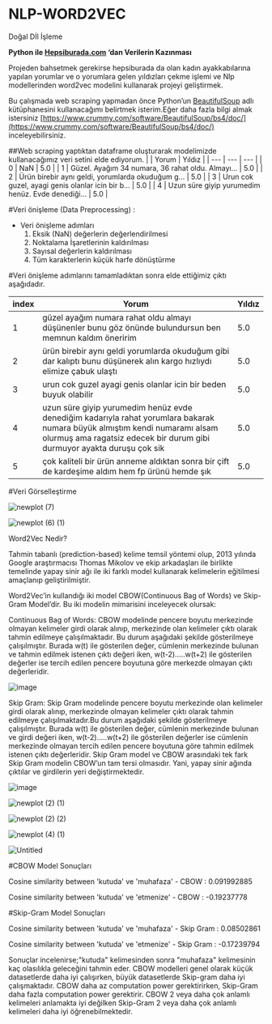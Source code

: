 # NLP-WORD2VEC
 Doğal Dİl İşleme
 
**Python ile [Hepsiburada.com](http://Hepsiburada.com) ‘dan Verilerin Kazınması**

Projeden bahsetmek gerekirse hepsiburada da olan kadın ayakkabılarına yapılan yorumlar ve o yorumlara gelen yıldızları çekme işlemi ve Nlp modellerinden 
word2vec modelini kullanarak projeyi geliştirmek.

Bu çalışmada  web scraping yapmadan önce Python’un  [BeautifulSoup](https://pypi.org/project/beautifulsoup4/) adlı kütüphanesini kullanacağımı belirtmek isterim.Eğer daha fazla bilgi almak istersiniz [https://www.crummy.com/software/BeautifulSoup/bs4/doc/](https://www.crummy.com/software/BeautifulSoup/bs4/doc/) inceleyebilirsiniz.

##Web scraping yaptıktan dataframe oluşturarak modelimizde kullanacağımız veri setini elde ediyorum.
|  | Yorum | Yıldız |
| --- | --- | --- |
| 0 | NaN | 5.0 |
| 1 | Güzel. Ayağım 34 numara, 36 rahat oldu. Almayı... | 5.0 |
| 2 | Ürün birebir aynı geldi, yorumlarda okuduğum g... | 5.0 |
| 3 | Urun cok guzel, ayagi genis olanlar icin bir b... | 5.0 |
| 4 | Uzun süre giyip yurumedim henüz. Evde denediği... | 5.0 |

#Veri önişleme (Data Preprocessing) :
- Veri önişleme adımları
    1. Eksik (NaN) değerlerin değerlendirilmesi 
    2. Noktalama İşaretlerinin kaldırılması
    3. Sayısal değerlerin kaldırılması
    4. Tüm karakterlerin küçük harfe dönüştürme

#Veri önişleme adımlarını tamamladıktan sonra elde ettiğimiz çıktı aşağıdadır.

| index | Yorum | Yıldız |
| --- | --- | --- |
| 1 | güzel ayağım numara rahat oldu almayı düşünenler bunu göz önünde bulundursun ben memnun kaldım öneririm | 5.0 |
| 2 | ürün birebir aynı geldi yorumlarda okuduğum gibi dar kalıptı bunu düşünerek alın kargo hızlıydı elimize çabuk ulaştı | 5.0 |
| 3 | urun cok guzel ayagi genis olanlar icin bir beden buyuk olabilir | 5.0 |
| 4 | uzun süre giyip yurumedim henüz evde denediğim kadarıyla rahat yorumlara bakarak numara büyük almıştım kendi numaramı alsam olurmuş ama ragatsiz edecek bir durum gibi durmuyor ayakta duruşu çok sik | 5.0 |
| 5 | çok kaliteli bir ürün anneme aldıktan sonra bir çift de kardeşime aldım hem fp ürünü hemde şık | 5.0 |


#Veri Görselleştirme

![newplot (7)](https://user-images.githubusercontent.com/100937634/200273582-49de6518-5eeb-4fd2-a6e7-21c35185c960.png)

![newplot (6) (1)](https://user-images.githubusercontent.com/100937634/200273711-b1bfabdc-e569-40f7-8bd4-111e5333c54d.png)


Word2Vec Nedir?

Tahmin tabanlı (prediction-based) kelime temsil yöntemi olup, 2013 yılında Google araştırmacısı Thomas Mikolov ve ekip arkadaşları ile birlikte temelinde yapay sinir ağı ile iki farklı model kullanarak kelimelerin eğitilmesi amaçlanıp geliştirilmiştir.

Word2Vec’in kullandığı iki model CBOW(Continuous Bag of Words) ve Skip-Gram Model’dir. Bu iki modelin mimarisini inceleyecek olursak:

Continuous Bag of Words: CBOW modelinde pencere boyutu merkezinde olmayan kelimeler girdi olarak alınıp, merkezinde olan kelimeler çıktı olarak tahmin edilmeye çalışılmaktadır. Bu durum aşağıdaki şekilde gösterilmeye çalışılmıştır. Burada w(t) ile gösterilen değer, cümlenin merkezinde bulunan ve tahmin edilmek istenen çıktı değeri iken, w(t-2)…..w(t+2) ile gösterilen değerler ise tercih edilen pencere boyutuna göre merkezde olmayan çıktı değerleridir.

![image](https://user-images.githubusercontent.com/100937634/200265589-b001a920-4d86-4395-b6b2-711fe6f0f8f8.png)

Skip Gram: Skip Gram modelinde pencere boyutu merkezinde olan kelimeler girdi olarak alınıp, merkezinde olmayan kelimeler çıktı olarak tahmin edilmeye çalışılmaktadır.Bu durum aşağıdaki şekilde gösterilmeye çalışılmıştır. Burada w(t) ile gösterilen değer, cümlenin merkezinde bulunan ve girdi değeri iken, w(t-2)…..w(t+2) ile gösterilen değerler ise cümlenin merkezinde olmayan tercih edilen pencere boyutuna göre tahmin edilmek istenen çıktı değerleridir.
Skip Gram model ve CBOW arasındaki tek fark Skip Gram modelin CBOW’un tam tersi olmasıdır. Yani, yapay sinir ağında çıktılar ve girdilerin yeri değiştirmektedir.

![image](https://user-images.githubusercontent.com/100937634/200266361-7b08489b-9381-4585-a331-0e0aa6c4f779.png)


![newplot (2) (1)](https://user-images.githubusercontent.com/100937634/200258042-5b11a879-066f-47d8-9f26-156cbbfffbe0.png)

![newplot (2) (2)](https://user-images.githubusercontent.com/100937634/200273985-bee4bddf-cb74-4f38-9cbb-20b86019085a.png)


![newplot (4) (1)](https://user-images.githubusercontent.com/100937634/200273262-b7c7e014-6dac-474f-a451-7f4b2e279c66.png)

![Untitled](https://user-images.githubusercontent.com/100937634/200272823-d4e448b6-f46e-47dc-93fe-dc1ba61231c6.png)

#CBOW Model Sonuçları

Cosine similarity between 'kutuda' ve  'muhafaza' - CBOW :  0.091992885

Cosine similarity between 'kutuda' ve  'etmenize' - CBOW :  -0.19237778

#Skip-Gram Model Sonuçları

Cosine similarity between 'kutuda' ve  'muhafaza' - Skip Gram :  0.08502861

Cosine similarity between 'kutuda' ve 'etmenize' - Skip Gram :  -0.17239794

Sonuçlar incelenirse;"kutuda" kelimesinden sonra "muhafaza" kelimesinin kaç olasılıkla geleceğini tahmin eder.
CBOW modelleri genel olarak küçük datasetlerde daha iyi çalışırken, büyük datasetlerde Skip-gram daha iyi çalışmaktadır. CBOW daha az computation power gerektirirken, Skip-Gram daha fazla computation power gerektirir. CBOW 2 veya daha çok anlamlı kelimeleri anlamakta iyi değilken Skip-Gram 2 veya daha çok anlamlı kelimeleri daha iyi öğrenebilmektedir.
